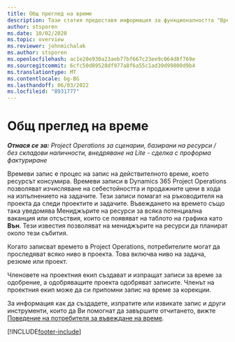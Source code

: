 ```yaml
---
title: Общ преглед на време
description: Тази статия предоставя информация за функционалността "Време" в Dynamics 365 Project Operations.
author: stsporen
ms.date: 10/02/2020
ms.topic: overview
ms.reviewer: johnmichalak
ms.author: stsporen
ms.openlocfilehash: ac1e20e930a23aeb77bf667c23ee9c064d8f769e
ms.sourcegitcommit: 6cfc50d89528df977a8f6a55c1ad39d99800d9b4
ms.translationtype: MT
ms.contentlocale: bg-BG
ms.lasthandoff: 06/03/2022
ms.locfileid: "8931777"
---
```

# <a name="time-overview"></a>Общ преглед на време

_**Отнася се за:** Project Operations за сценарии, базирани на ресурси / без складови наличности, внедряване на Lite - сделка с проформа фактуриране_

Времеви запис е процес на запис на действителното време, което ресурсът консумира. Времеви записи в Dynamics 365 Project Operations позволяват изчисляване на себестойността и продажните цени в хода на изпълнението на задачите. Тези записи помагат на ръководителя на проекта да следи проектите и задачите. Въвеждането на времето също така уведомява Мениджърите на ресурси за всяка потенциална ваканция или отсъствия, които се появяват на таблото на графика като **Вън**. Тези известия позволяват на мениджърите на ресурси да планират около тези събития.

Когато записват времето в Project Operations, потребителите могат да проследяват всяко ниво в проекта. Това включва ниво на задача, резюме или проект.

Членовете на проектния екип създават и изпращат записи за време за одобрение, а одобряващите проекта одобряват записите. Членът на проектния екип може да си припомни запис на време за корекции.

За информация как да създадете, изпратите или извикате запис и други инструменти, които да Ви помогнат да завършите отчитането, вижте [Поведение на потребителя за въвеждане на време](ui-behavior-time.md).



[!INCLUDE[footer-include](../includes/footer-banner.md)]